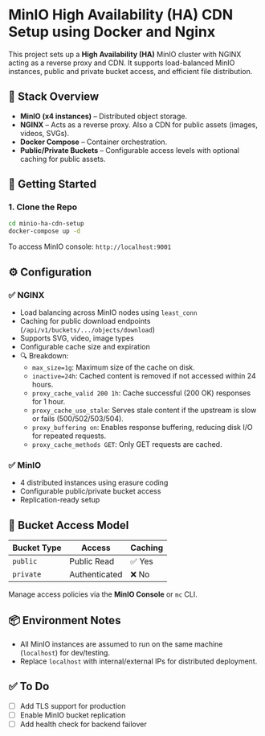 # MinIO High Availability (HA) CDN Setup using Docker and Nginx

This project sets up a **High Availability (HA)** MinIO cluster with NGINX acting as a reverse proxy and CDN. It supports load-balanced MinIO instances, public and private bucket access, and efficient file distribution.

## 🔧 Stack Overview

- **MinIO (x4 instances)** – Distributed object storage.
- **NGINX** – Acts as a reverse proxy. Also a CDN for public assets (images, videos, SVGs).
- **Docker Compose** – Container orchestration.
- **Public/Private Buckets** – Configurable access levels with optional caching for public assets.


## 🚀 Getting Started

### 1. Clone the Repo
```bash
cd minio-ha-cdn-setup
docker-compose up -d
```
To access MinIO console: `http://localhost:9001`


## ⚙️ Configuration

### ✅ NGINX

* Load balancing across MinIO nodes using `least_conn`
* Caching for public download endpoints (`/api/v1/buckets/.../objects/download`)
* Supports SVG, video, image types
* Configurable cache size and expiration  
* 🔍 Breakdown:
    - `max_size=1g`: Maximum size of the cache on disk.
    - `inactive=24h`: Cached content is removed if not accessed within 24 hours.
    - `proxy_cache_valid 200 1h`: Cache successful (200 OK) responses for 1 hour.
    - `proxy_cache_use_stale`: Serves stale content if the upstream is slow or fails (500/502/503/504).
    - `proxy_buffering on`: Enables response buffering, reducing disk I/O for repeated requests.
    - `proxy_cache_methods GET`: Only GET requests are cached.


### ✅ MinIO

* 4 distributed instances using erasure coding
* Configurable public/private bucket access
* Replication-ready setup

## 🔐 Bucket Access Model

| Bucket Type | Access        | Caching |
| ----------- | ------------- | ------- |
| `public`    | Public Read   | ✅ Yes   |
| `private`   | Authenticated | ❌ No    |

Manage access policies via the **MinIO Console** or `mc` CLI.

## 📦 Environment Notes

* All MinIO instances are assumed to run on the same machine (`localhost`) for dev/testing.
* Replace `localhost` with internal/external IPs for distributed deployment.

## ✅ To Do

* [ ] Add TLS support for production
* [ ] Enable MinIO bucket replication
* [ ] Add health check for backend failover